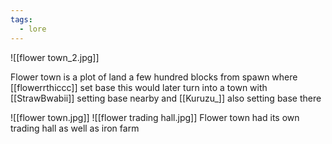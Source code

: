 ```yaml
---
tags:
  - lore
---
```


![[flower town_2.jpg]]

Flower town is a plot of land a few hundred blocks from spawn where [[flowerrthiccc]] set base this would later turn into a town with [[StrawBwabii]] setting base nearby and [[Kuruzu_]] also setting base there


![[flower town.jpg]]
![[flower trading hall.jpg]]
Flower town had its own trading hall as well as iron farm 